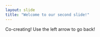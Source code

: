 ```yaml
---
layout: slide
title: "Welcome to our second slide!"
---
```

Co-creating!
Use the left arrow to go back!
